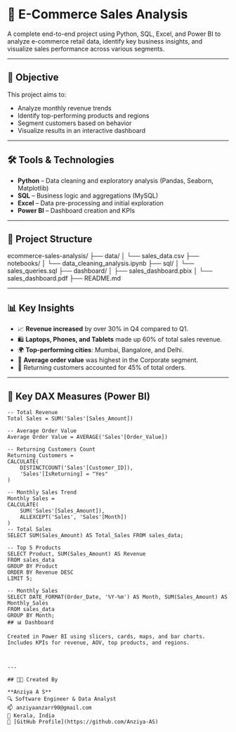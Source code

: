 # 🛒 E-Commerce Sales Analysis

A complete end-to-end project using Python, SQL, Excel, and Power BI to analyze e-commerce retail data, identify key business insights, and visualize sales performance across various segments.

---

## 📌 Objective

This project aims to:
- Analyze monthly revenue trends
- Identify top-performing products and regions
- Segment customers based on behavior
- Visualize results in an interactive dashboard

---

## 🛠 Tools & Technologies

- **Python** – Data cleaning and exploratory analysis (Pandas, Seaborn, Matplotlib)
- **SQL** – Business logic and aggregations (MySQL)
- **Excel** – Data pre-processing and initial exploration
- **Power BI** – Dashboard creation and KPIs

---

## 📁 Project Structure
ecommerce-sales-analysis/
├── data/
│ └── sales_data.csv
├── notebooks/
│ └── data_cleaning_analysis.ipynb
├── sql/
│ └── sales_queries.sql
├── dashboard/
│ ├── sales_dashboard.pbix
│ └── sales_dashboard.pdf
├── README.md


---

## 📊 Key Insights

- 📈 **Revenue increased** by over 30% in Q4 compared to Q1.
- 🛍️ **Laptops, Phones, and Tablets** made up 60% of total sales revenue.
- 🌍 **Top-performing cities**: Mumbai, Bangalore, and Delhi.
- 🧾 **Average order value** was highest in the Corporate segment.
- 🧠 Returning customers accounted for 45% of total orders.

---

## 🧠 Key DAX Measures (Power BI)

```DAX
-- Total Revenue
Total Sales = SUM('Sales'[Sales_Amount])

-- Average Order Value
Average Order Value = AVERAGE('Sales'[Order_Value])

-- Returning Customers Count
Returning Customers = 
CALCULATE(
    DISTINCTCOUNT('Sales'[Customer_ID]),
    'Sales'[IsReturning] = "Yes"
)

-- Monthly Sales Trend
Monthly Sales = 
CALCULATE(
    SUM('Sales'[Sales_Amount]),
    ALLEXCEPT('Sales', 'Sales'[Month])
)
-- Total Sales
SELECT SUM(Sales_Amount) AS Total_Sales FROM sales_data;

-- Top 5 Products
SELECT Product, SUM(Sales_Amount) AS Revenue
FROM sales_data
GROUP BY Product
ORDER BY Revenue DESC
LIMIT 5;

-- Monthly Sales
SELECT DATE_FORMAT(Order_Date, '%Y-%m') AS Month, SUM(Sales_Amount) AS Monthly_Sales
FROM sales_data
GROUP BY Month;
## 📊 Dashboard

Created in Power BI using slicers, cards, maps, and bar charts.  
Includes KPIs for revenue, AOV, top products, and regions.



---

## 👩‍💻 Created By

**Anziya A S**  
🔍 Software Engineer & Data Analyst  
📫 anziyaanzarr90@gmail.com  
📍 Kerala, India  
🔗 [GitHub Profile](https://github.com/Anziya-AS)
